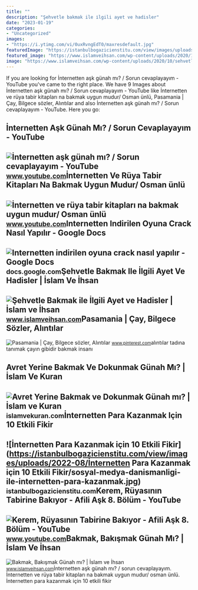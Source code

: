 ```yaml
---
title: ""
description: "Şehvetle bakmak ile i̇lgili ayet ve hadisler"
date: "2023-01-19"
categories:
- "Uncategorized"
images:
- "https://i.ytimg.com/vi/0uxRvngEdT0/maxresdefault.jpg"
featuredImage: "https://istanbulbogazicienstitu.com/view/images/uploads/2022-08/İnternetten Para Kazanmak için 10 Etkili Fikir/sosyal-medya-danismanligi-ile-internetten-para-kazanmak.jpg"
featured_image: "https://www.islamveihsan.com/wp-content/uploads/2020/10/sehvetle-bakmak-ile-ilgili-ayet-ve-hadisler-172729-m.jpg"
image: "https://www.islamveihsan.com/wp-content/uploads/2020/10/sehvetle-bakmak-ile-ilgili-ayet-ve-hadisler-172729-m.jpg"
---
```


If you are looking for İnternetten aşk günah mı? / Sorun cevaplayayım - YouTube you've came to the right place. We have 9 Images about İnternetten aşk günah mı? / Sorun cevaplayayım - YouTube like İnternetten ve rüya tabir kitapları na bakmak uygun mudur/ Osman ünlü, Pasamania | Çay, Bilgece sözler, Alıntılar and also İnternetten aşk günah mı? / Sorun cevaplayayım - YouTube. Here you go:

İnternetten Aşk Günah Mı? / Sorun Cevaplayayım - YouTube
--------------------------------------------------------

 ![İnternetten aşk günah mı? / Sorun cevaplayayım - YouTube](https://i.ytimg.com/vi/R0R-R0GP7LI/maxresdefault.jpg?sqp=-oaymwEmCIAKENAF8quKqQMa8AEB-AH-CYAC0AWKAgwIABABGGUgVig_MA8=&rs=AOn4CLBBo72B4TMcTd9zSbSMM22mTTwbhQ) <small>www.youtube.com</small>İnternetten Ve Rüya Tabir Kitapları Na Bakmak Uygun Mudur/ Osman ünlü
---------------------------------------------------------------------

 ![İnternetten ve rüya tabir kitapları na bakmak uygun mudur/ Osman ünlü](https://i.ytimg.com/vi/AZQdulYPNsI/maxresdefault.jpg) <small>www.youtube.com</small>Internetten Indirilen Oyuna Crack Nasıl Yapılır - Google Docs
-------------------------------------------------------------

 ![Internetten indirilen oyuna crack nasıl yapılır - Google Docs](https://lh5.googleusercontent.com/jUk_o9Q6UkOvBg1dH10kzqOV3XHHfIRnq1UTfSIeKQbLlljeDF2yT676Oh4EgdaUqa6e9gsdM3CvKg=w1200-h630-p) <small>docs.google.com</small>Şehvetle Bakmak Ile İlgili Ayet Ve Hadisler | İslam Ve İhsan
------------------------------------------------------------

 ![Şehvetle Bakmak ile İlgili Ayet ve Hadisler | İslam ve İhsan](https://www.islamveihsan.com/wp-content/uploads/2020/10/sehvetle-bakmak-ile-ilgili-ayet-ve-hadisler-172729-m.jpg) <small>www.islamveihsan.com</small>Pasamania | Çay, Bilgece Sözler, Alıntılar
------------------------------------------

 ![Pasamania | Çay, Bilgece sözler, Alıntılar](https://i.pinimg.com/originals/55/5f/a1/555fa11bdba189e58901b1217d59ccf3.jpg) <small>www.pinterest.com</small>alıntılar tadına tanımak çayın gibidir bakmak insanı

Avret Yerine Bakmak Ve Dokunmak Günah Mı? | İslam Ve Kuran
----------------------------------------------------------

 ![Avret Yerine Bakmak ve Dokunmak Günah mı? | İslam ve Kuran](https://islamvekuran.com/wp-content/uploads/2021/08/Avret-Yerine-Bakmak-ve-Dokunmak-Gunah-mi.png) <small>islamvekuran.com</small>İnternetten Para Kazanmak Için 10 Etkili Fikir
----------------------------------------------

 ![İnternetten Para Kazanmak için 10 Etkili Fikir](https://istanbulbogazicienstitu.com/view/images/uploads/2022-08/İnternetten Para Kazanmak için 10 Etkili Fikir/sosyal-medya-danismanligi-ile-internetten-para-kazanmak.jpg) <small>istanbulbogazicienstitu.com</small>Kerem, Rüyasının Tabirine Bakıyor - Afili Aşk 8. Bölüm - YouTube
----------------------------------------------------------------

 ![Kerem, Rüyasının Tabirine Bakıyor - Afili Aşk 8. Bölüm - YouTube](https://i.ytimg.com/vi/0uxRvngEdT0/maxresdefault.jpg) <small>www.youtube.com</small>Bakmak, Bakışmak Günah Mı? | İslam Ve İhsan
-------------------------------------------

 ![Bakmak, Bakışmak Günah mı? | İslam ve İhsan](https://www.islamveihsan.com/wp-content/uploads/2018/03/günahı_olur_mu-702x336.jpg) <small>www.islamveihsan.com</small>İnternetten aşk günah mı? / sorun cevaplayayım. İnternetten ve rüya tabir kitapları na bakmak uygun mudur/ osman ünlü. İnternetten para kazanmak için 10 etkili fikir
